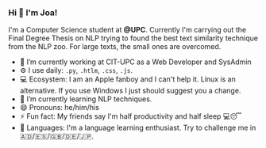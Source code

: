 ### Hi 👋 I'm Joa!

I'm a Computer Science student at **@UPC**. Currently I'm carrying out the Final Degree Thesis on NLP trying to found the best text similarity technique from the NLP zoo. For large texts, the small ones are overcomed.

- 🔭 I’m currently working at CIT-UPC as a Web Developer and SysAdmin
- ⚙️ I use daily: `.py`, `.htlm`, `.css`, `.js`.
- 💻 Ecosystem: I am an Apple fanboy and I can't help it. Linux is an alternative. If you use Windows I just should suggest you a change.
- 🌱 I’m currently learning NLP techniques.
- 😄 Pronouns: he/him/his
- ⚡ Fun fact: My friends say I'm half productivity and half sleep 💻😴
- 💬 Languages: I'm a language learning enthusiast. Try to challenge me in 🇦🇩/🇪🇸/🇬🇧/🇩🇪/🇯🇵.
